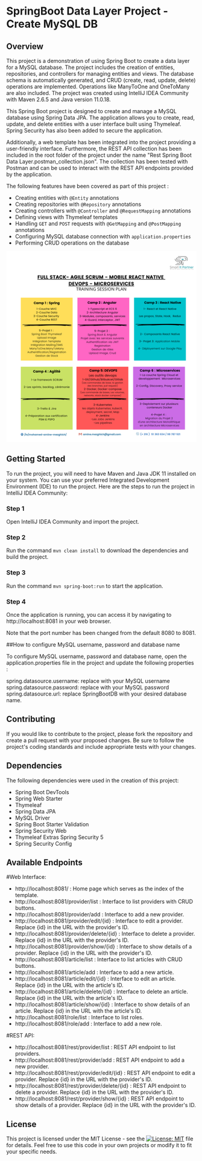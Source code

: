 # SpringBoot Data Layer Project - Create MySQL DB

## Overview

This project is a demonstration of using Spring Boot to create a data layer for a MySQL database. The project includes the creation of entities, repositories, and controllers for managing entities and views. The database schema is automatically generated, and CRUD (create, read, update, delete) operations are implemented. Operations like ManyToOne and OneToMany are also included.
The project was created using IntelliJ IDEA Community with Maven 2.6.5 and Java version 11.0.18.

This Spring Boot project is designed to create and manage a MySQL database using Spring Data JPA. The application allows you to create, read, update, and delete entities with a user interface built using Thymeleaf. Spring Security has also been added to secure the application.

Additionally, a web template has been integrated into the project providing a user-friendly interface. Furthermore, the REST API collection has been included in the root folder of the project under the name "Rest Spring Boot Data Layer.postman_collection.json". The collection has been tested with Postman and can be used to interact with the REST API endpoints provided by the application.

The following features have been covered as part of this project :

- Creating entities with `@Entity` annotations
- Creating repositories with `@Repository` annotations
- Creating controllers with `@Controller` and `@RequestMapping` annotations
- Defining views with Thymeleaf templates
- Handling `GET` and `POST` requests with `@GetMapping` and `@PostMapping` annotations
- Configuring MySQL database connection with `application.properties`
- Performing CRUD operations on the database

![Plan of the bootcamp](./Plan.png)

## Getting Started

To run the project, you will need to have Maven and Java JDK 11 installed on your system. You can use your preferred Integrated Development Environment (IDE) to run the project. Here are the steps to run the project in IntelliJ IDEA Community:

### Step 1

Open IntelliJ IDEA Community and import the project.

### Step 2

Run the command `mvn clean install` to download the dependencies and build the project.

### Step 3

Run the command `mvn spring-boot:run` to start the application.

### Step 4

Once the application is running, you can access it by navigating to http://localhost:8081 in your web browser.

Note that the port number has been changed from the default 8080 to 8081.

##How to configure MySQL username, password and database name

To configure MySQL username, password and database name, open the application.properties file in the project and update the following properties :

spring.datasource.username: replace with your MySQL username
spring.datasource.password: replace with your MySQL password
spring.datasource.url: replace SpringBootDB with your desired database name.

## Contributing

If you would like to contribute to the project, please fork the repository and create a pull request with your proposed changes. Be sure to follow the project's coding standards and include appropriate tests with your changes.

## Dependencies

The following dependencies were used in the creation of this project:

- Spring Boot DevTools
- Spring Web Starter
- Thymeleaf
- Spring Data JPA
- MySQL Driver
- Spring Boot Starter Validation
- Spring Security Web
- Thymeleaf Extras Spring Security 5
- Spring Security Config

## Available Endpoints

#Web Interface:

- http://localhost:8081/ : Home page which serves as the index of the template.
- http://localhost:8081/provider/list : Interface to list providers with CRUD buttons.
- http://localhost:8081/provider/add : Interface to add a new provider.
- http://localhost:8081/provider/edit/{id} : Interface to edit a provider. Replace {id} in the URL with the provider's ID.
- http://localhost:8081/provider/delete/{id} : Interface to delete a provider. Replace {id} in the URL with the provider's ID.
- http://localhost:8081/provider/show/{id} : Interface to show details of a provider. Replace {id} in the URL with the provider's ID.
- http://localhost:8081/article/list : Interface to list articles with CRUD buttons.
- http://localhost:8081/article/add : Interface to add a new article.
- http://localhost:8081/article/edit/{id} : Interface to edit an article. Replace {id} in the URL with the article's ID.
- http://localhost:8081/article/delete/{id} : Interface to delete an article. Replace {id} in the URL with the article's ID.
- http://localhost:8081/article/show/{id} : Interface to show details of an article. Replace {id} in the URL with the article's ID.
- http://localhost:8081/role/list : Interface to list roles.
- http://localhost:8081/role/add : Interface to add a new role.

#REST API:

- http://localhost:8081/rest/provider/list : REST API endpoint to list providers.
- http://localhost:8081/rest/provider/add : REST API endpoint to add a new provider.
- http://localhost:8081/rest/provider/edit/{id} : REST API endpoint to edit a provider. Replace {id} in the URL with the provider's ID.
- http://localhost:8081/rest/provider/delete/{id} : REST API endpoint to delete a provider. Replace {id} in the URL with the provider's ID.
- http://localhost:8081/rest/provider/show/{id} : REST API endpoint to show details of a provider. Replace {id} in the URL with the provider's ID.

## License

This project is licensed under the MIT License - see the [![License: MIT](https://img.shields.io/badge/License-MIT-yellow.svg)](https://opensource.org/licenses/MIT) file for details. Feel free to use this code in your own projects or modify it to fit your specific needs.

